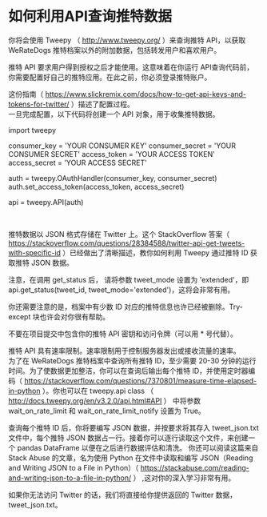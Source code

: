 # 如何利用API查询推特数据



你将会使用 Tweepy （ http://www.tweepy.org/ ）来查询推特 API，以获取 WeRateDogs 推特档案以外的附加数据，包括转发用户和喜欢用户。<br/>



推特 API 要求用户得到授权之后才能使用。这意味着在你运行 API查询代码前，你需要配置好自己的推特应用。在此之前，你必须登录推特账户。
<br/>


这份指南（ https://www.slickremix.com/docs/how-to-get-api-keys-and-tokens-for-twitter/ ）描述了配置过程。
<br/>
一旦完成配置，以下代码将创建一个 API 对象，用于收集推特数据。
<br/>

import tweepy

consumer_key = 'YOUR CONSUMER KEY'
consumer_secret = 'YOUR CONSUMER SECRET'
access_token = 'YOUR ACCESS TOKEN'
access_secret = 'YOUR ACCESS SECRET'

auth = tweepy.OAuthHandler(consumer_key, consumer_secret)
auth.set_access_token(access_token, access_secret)

api = tweepy.API(auth)

<br/>

推特数据以 JSON 格式存储在 Twitter 上。这个 StackOverflow 答案（ https://stackoverflow.com/questions/28384588/twitter-api-get-tweets-with-specific-id ）已经做出了清晰描述，教你如何利用 Tweepy 通过推特 ID 获取推特 JSON 数据。<br/>

注意，在调用 get_status 后， 请将参数 tweet_mode 设置为 'extended'，即 api.get_status(tweet_id, tweet_mode='extended')，这将会非常有用。<br/>


你还需要注意的是，档案中有少数 ID 对应的推特信息也许已经被删除。Try-except 块也许会对你很有帮助。<br/>


不要在项目提交中包含你的推特 API 密钥和访问令牌（可以用 * 号代替）。<br/>


推特 API 具有速率限制。速率限制用于控制服务器发出或接收流量的速率。<br/>
为了在 WeRateDogs 推特档案中查询所有推特 ID，至少需要 20-30 分钟的运行时间。为了使数据更加整洁，你可以在查询后输出每个推特 ID，并使用定时器编码（ https://stackoverflow.com/questions/7370801/measure-time-elapsed-in-python ）。你也可以在 tweepy.api class （ http://docs.tweepy.org/en/v3.2.0/api.html#API ） 中将参数 wait_on_rate_limit 和 wait_on_rate_limit_notify 设置为 True。<br/>



查询每个推特 ID 后，你将要编写 JSON 数据，并按要求将其存入 tweet_json.txt 文件中，每个推特 JSON 数据占一行。接着你可以逐行读取这个文件，来创建一个 pandas DataFrame 以便在之后进行数据评估和清洗。
你还可以阅读这篇来自 Stack Abuse 的文章，名为使用 Python 在文件中读取和编写 JSON（Reading and Writing JSON to a File in Python）（ https://stackabuse.com/reading-and-writing-json-to-a-file-in-python/ ） ,这对你的深入学习非常有用。

如果你无法访问 Twitter 的话，我们将直接给你提供返回的 Twitter 数据，tweet_json.txt。<br/>